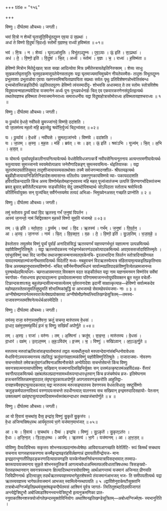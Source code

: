 +++
title = "१५६"

+++


विष्णुः। दीर्घतमा औचथ्यः। जगती।

भवा॑ मि॒त्रो न शेव्यो॑ घृ॒तासु॑ति॒र्विभू॑तद्युम्न एव॒या उ॑ स॒प्रथाः॑ ।  
अधा॑ ते विष्णो वि॒दुषा॑ चि॒दर्ध्यः॒ स्तोमो॑ य॒ज्ञश्च॒ राध्यो॑ ह॒विष्म॑ता ॥ ०१॥

भव॑ । मि॒त्रः । न । शेव्यः॑ । घृ॒तऽआ॑सुतिः । विभू॑तऽद्युम्नः । ए॒व॒ऽयाः । ऊं॒ इति॑ । स॒ऽप्रथाः॑ ।  
अध॑ । ते॒ । वि॒ष्णो॒ इति॑ । वि॒दुषा॑ । चि॒त् । अर्ध्यः॑ । स्तोमः॑ । य॒ज्ञः । च॒ । राध्यः॑ । ह॒विष्म॑ता ॥

हेविष्णो मित्रोन मितेर्दुःखात् त्राता सखा आदित्योवा मित्रः प्रमीतेस्त्रायतेइतिनिरुक्तम् । शेव्यः साधुः सुखकर्ताघृतासुतिः घृतमुदकमासूयतेयेनसतादृशः यद्वा घृतमाज्यमाभिमुख्येन नीयतेयस्मैस- तादृशः विभूतद्युम्नः प्रभूतयशाः प्रभूतान्नोवा एवयाः रक्षणस्यमिश्रयिताप्रापयिता सप्रथाः सर्वतः पृथुः प्रतिविशेषणन्नोभवेतिसंबन्धः द्भ्यचोतस्तिङइतिदीर्घः उइतिपादपूरणः हेविष्णो त्वंयस्मादीदृ- शोभवसि अधास्मात् ते तव स्तोमः स्तोत्रविशेषः विदुषात्वन्माहात्म्यवेदित्रा यजमानेन अर्ध्यः पुनः पुनःप्रवर्धनार्हः चित् एव एकवारकरणेनसंपूर्यतइत्यर्थः तथातेयज्ञश्च हविष्मता तेनयजमानेनराध्यः समाराधनीयः यद्वा विदुषाहोत्रासोमोराध्यः हविष्मतायज्ञश्चराध्यः ॥ १ ॥

विष्णुः। दीर्घतमा औचथ्यः। जगती।

यः पू॒र्व्याय॑ वे॒धसे॒ नवी॑यसे सु॒मज्जा॑नये॒ विष्ण॑वे॒ ददा॑शति ।  
यो जा॒तम॑स्य मह॒तो महि॒ ब्रव॒त्सेदु॒ श्रवो॑भि॒र्युज्यं॑ चिद॒भ्य॑सत् ॥ ०२॥

यः । पू॒र्व्याय॑ । वे॒धसे॑ । नवी॑यसे । सु॒मत्ऽजा॑नये । विष्ण॑वे । ददा॑शति ।  
यः । जा॒तम् । अ॒स्य॒ । म॒ह॒तः । महि॑ । ब्रव॑त् । सः । इत् । ऊं॒ इति॑ । श्रवः॑ऽभिः । युज्य॑म् । चि॒त् । अ॒भि । अ॒स॒त् ॥

यः योमर्त्यः पूर्व्यायपूर्वकालीनायनित्यायेत्यर्थः वेधसेविविधजगत्कर्त्रे नवीयसेनित्यनूतनाय अत्यन्तरमणीयायेत्यर्थः स्तुत्यायवा सुमज्जानये स्वयमेवोत्पन्नाय जनेरौणादिकइण् सुमत्स्वयमित्य- र्थइतियास्कः । यद्वा सुतरांमादयतीतिसुमत् तादृशीजायायस्यसतथोक्तः तस्मै सर्वजगन्मादनशील- श्रीपतयइत्यर्थः बहुव्रीहौजायायानिङितिनिङादेशःसमासान्तः वलिलोपः उक्तगुणकायविष्णवे व्या- पकायददाशति हविरादिकन्ददाति किंच अस्य विष्णोर्महतोमहानुभावस्य महि महत् पूज्यंजातंजन्म उत्पत्तिं हिरण्यगर्भादिरूपंजन्म ब्रवत् ब्रूयात् ब्रवीतेर्लेट्यडागमः सङ्कीर्तयेत् सेदु उशब्दोपिशब्दार्थः सोऽपिदाता स्तोताच श्रवोभिरन्नैः कीर्तिभिर्वायुक्तः सन् युज्यंचित् सर्वैर्गन्तव्यमेव तत्पदं अभिआ- भिमुख्येनअसत् गच्छति प्राप्नोति ॥ २ ॥

विष्णुः। दीर्घतमा औचथ्यः। जगती।

तमु॑ स्तोतारः पू॒र्व्यं यथा॑ वि॒द ऋ॒तस्य॒ गर्भं॑ ज॒नुषा॑ पिपर्तन ।  
आस्य॑ जा॒नन्तो॒ नाम॑ चिद्विवक्तन म॒हस्ते॑ विष्णो सुम॒तिं भ॑जामहे ॥ ०३॥

तम् । ऊं॒ इति॑ । स्तो॒ता॒रः॒ । पू॒र्व्यम् । यथा॑ । वि॒द । ऋ॒तस्य॑ । गर्भ॑म् । ज॒नुषा॑ । पि॒प॒र्त॒न॒ ।  
आ । अ॒स्य॒ । जा॒नन्तः॑ । नाम॑ । चि॒त् । वि॒व॒क्त॒न॒ । म॒हः । ते॒ । वि॒ष्णो॒ इति॑ । सु॒ऽम॒तिम् । भ॒जा॒म॒हे॒ ॥

हेस्तोतारः तमुतमेव विष्णुं पूर्व्यं पूर्वार्हं अनादिसंसिद्धं ऋतस्यगर्भं यज्ञस्यगर्भभूतं यज्ञात्मना उत्पन्नमित्यर्थः यज्ञोवैविष्णुरितिश्रुतेः । यद्वा ऋतस्योदकस्य गर्भङ्गर्भकारणंउदकोत्पादकमित्यर्थः अपएवससर्जादावितिस्मृतेः । एवंभूतंविष्णुं यथा विद जानीथ तथाजनुषाजन्मनास्वतएवकेनचि- द्वरलाभादिना पिपर्तन स्तोत्रादिनाप्रीणयत यावदस्यमाहात्म्यंजानीथतावदित्यर्थः विदेर्लटि मध्य- मबहुवचनं विदऋतस्येत्यत्र संहितायामृत्यकइतिप्रकृतिभावः किंच अस्यमहानुभावस्यविष्णोर्ना- मचित् सर्वैर्नमनीयमभिधानं सार्वात्म्यप्रतिपादकंविष्णुरित्येतन्नामजानन्तः पुरुषार्थप्रदमित्यधिग- च्छन्तआसमन्तात् विवक्तन वदत सङ्कीर्तयत यद्वा नाम यज्ञनामनमन विष्णोरेव सर्वेषां स्वर्गापव- र्गसाधनाय इष्ट्याद्यात्मना द्रव्यदेवतात्मनावा परिणाममाजानन्तोयूयंविवक्तन ब्रूत स्तुत वचेर्लो- टिछान्दसःशपःश्लुः बहुलंछन्दसीत्यभ्यासत्येत्वम् पूर्ववत्तनादेशः इदानीं साक्षात्कृत्याह—हेविष्णो सर्वात्मकदेव महोमहतस्तेतवसुमतिंसुष्ठुमतिं शोभात्मिकांबुद्धिं वा आभजामहे सेवामहेवयंयजमा- नाः ॥ ३ ॥ अग्नीषोमप्रणयनेतमस्यराजेत्येषाप्रयोक्तव्या अग्नीषोमौप्रणेष्यत्स्वितिखण्डेसूत्रितम्—तमस्य- राजावरुणस्तमश्विनेत्यर्धर्चआरमेदिति ।

विष्णुः। दीर्घतमा औचथ्यः। जगती।

तम॑स्य॒ राजा॒ वरु॑ण॒स्तम॒श्विना॒ क्रतुं॑ सचन्त॒ मारु॑तस्य वे॒धसः॑ ।  
दा॒धार॒ दक्ष॑मुत्त॒मम॑ह॒र्विदं॑ व्र॒जं च॒ विष्णुः॒ सखि॑वाँ अपोर्णु॒ते ॥ ०४॥

तम् । अ॒स्य॒ । राजा॑ । वरु॑णः । तम् । अ॒श्विना॑ । क्रतु॑म् । स॒च॒न्त॒ । मारु॑तस्य । वे॒धसः॑ ।  
दा॒धार॑ । दक्ष॑म् । उ॒त्ऽत॒मम् । अ॒हः॒ऽविद॑म् । व्र॒जम् । च॒ । विष्णुः॑ । सखि॑ऽवान् । अ॒प॒ऽऊ॒र्णु॒ते ॥

मरुतस्य मरुतांऋत्विजांसङ्घातोमारुतं तद्वतः मत्वर्थोलुप्यते मरुतान्देवानांसंबन्धिनोवावेधसः मेधाविनोऽस्ययजमानस्य तंप्रसिद्धं क्रतुंयागंयज्ञात्मकंविष्णुं यज्ञोवैविष्णुरितिश्रुतेः । राजाराजमा- नोवरुणः सचन्तसेवते तमेवक्रतुंयागंअश्विनाअश्विनौसचेते अन्येपिदेवाः सचन्तेसेवन्ते किंच विष्णुः सवनत्रयात्मनाव्याप्तोविष्णुः सखिवान् यजमानादिसखिभिर्युक्तः सन् उत्तमंउत्कृष्टतमंअहर्विदंअह- र्वेत्तारं स्वर्गोत्पादकमित्यर्थः दक्षंबलंफलप्रदानसामर्थ्यरूपन्दाधारधृतवान् किंच व्रजंचमेघंच व्रज- इतिमेघनाम व्रजःचरुरितितन्नामसुपाठात् तंवृष्ट्युदकायअपोर्णुते अपगतावरणङ्करोति आहुतिद्वा- रायज्ञस्यैववृष्ट्युत्पादकत्वात् यद्वा मारुतस्य मरुत्सङ्घातस्य देवगणस्य वेधसःविधातुः स्रष्टुर्विष्णोः क्रतुङ्कर्मपालनादिरूपं वरुणादयःसचन्ते तदधीनत्वात् पालनस्य सच सखिवान् इन्द्रमरुदादिसहायो- पेतःसन् उक्तलक्षणं दक्षंवृष्ट्युत्पादमादिसामर्थ्यरूपंबलन्दाधार तथाव्रजंचापोर्णुते ॥ ४ ॥

विष्णुः। दीर्घतमा औचथ्यः। जगती।

आ यो वि॒वाय॑ स॒चथा॑य॒ दैव्य॒ इन्द्रा॑य॒ विष्णुः॑ सु॒कृते॑ सु॒कृत्त॑रः ।  
वे॒धा अ॑जिन्वत्त्रिषध॒स्थ आर्य॑मृ॒तस्य॑ भा॒गे यज॑मान॒माभ॑जत् ॥ ०५॥

आ । यः । वि॒वाय॑ । स॒चथा॑य । दैव्यः॑ । इन्द्रा॑य । विष्णुः॑ । सु॒ऽकृते॑ । सु॒कृत्ऽत॑रः ।  
वे॒धाः । अ॒जि॒न्व॒त् । त्रि॒ऽस॒ध॒स्थः । आर्य॑म् । ऋ॒तस्य॑ । भा॒गे । यज॑मानम् । आ । अ॒भ॒ज॒त् ॥

योविष्णुः दैव्यःदिविभवः सकृत्तरः शोभनफलप्रदानांमध्येश्रेष्ठः आविवायआगच्छति वेतेर्लिटि- रूपं किमर्थं सचथाय सचनाय यागसहायकरणाय कस्मैइन्द्रायइरांहविर्लक्षणान्नं द्रावयतीतीन्द्रोयज- मानः इन्द्रइरान्दृणातीतिइदङ्करणादित्याग्रायणइति यास्केनोक्तनिर्वचनस्यात्रापिसद्भावात् तस्माउ- क्तरूपाययजमानाय सुकृते शोभनस्तुतिकर्त्रे आगत्यचवेधाअभिमतफलविधातात्रिषधस्थः त्रिसङ्ख्यो- पेतसहस्थानवान् सवनत्रयस्थानः क्षित्यादिस्थानत्रयोवाविष्णुः आर्थंआगन्तव्यं यजमानं अजिन्वत् प्रीणयति जिविप्रीणनार्थः इदित्त्वान्नुम् तदर्थंऋतस्ययज्ञस्यभागेहुतशेषरूपे तंयजमानंआभजत् भज- ति समीपयतीत्यर्थः यद्वा ऋतस्ययज्ञस्य भागेफलेयजमानं आभजत् स्वामित्वेनस्थापयति ॥ ५ ॥द्वाविंशेनुवाकेष्टौसूक्तानि तत्राबोध्यग्निर्ज्मइतिप्रथमंसूक्तंषळृचन्दैर्घतमसं आश्विनं पूर्वत्र जागतं- त्वितितुशब्दादिदमपिजागतं अन्त्येद्वेत्रिष्टुभौ अबोधिषडाश्विनन्त्वन्त्येत्रिष्टुभौ इत्यनुक्रमणिका प्रात- रनुवाकाश्विनशस्त्रयोर्जागतेछन्दस्युक्तोविनियोगः अथाश्विनइतिखण्डेसूत्रितम्—अबोध्यग्निर्ज्मएष- स्यभानुरिति ।